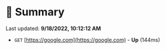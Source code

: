 # 📖 Summary
Last updated: **9/18/2022, 10:12:12 AM**

- `GET` [https://google.com](https://google.com) - **Up** (144ms)
